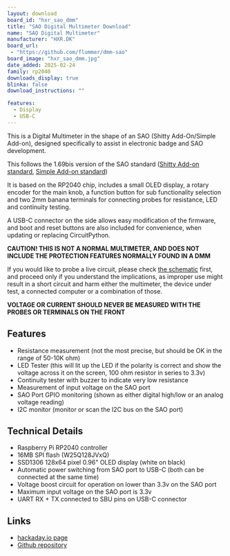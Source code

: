 ```yaml
---
layout: download
board_id: "hxr_sao_dmm"
title: "SAO Digital Multimeter Download"
name: "SAO Digital Multimeter"
manufacturer: "HXR.DK"
board_url:
 - "https://github.com/flummer/dmm-sao"
board_image: "hxr_sao_dmm.jpg"
date_added: 2025-02-24
family: rp2040
downloads_display: true
blinka: false
download_instructions: ""

features:
  - Display
  - USB-C
---
```


This is a Digital Multimeter in the shape of an SAO (Shitty Add-On/Simple Add-on), designed specifically to assist in electronic badge and SAO development.

This follows the 1.69bis version of the SAO standard ([Shitty Add-on standard](https://hackaday.io/project/52950-shitty-add-ons), [Simple Add-on standard](https://hackaday.io/project/175182-simple-add-ons-sao))

It is based on the RP2040 chip, includes a small OLED display, a rotary encoder for the main knob, a function button for sub functionality selection and two 2mm banana terminals for connecting probes for resistance, LED and continuity testing.

A USB-C connector on the side allows easy modification of the firmware, and boot and reset buttons are also included for convenience, when updating or replacing CircuitPython.

**CAUTION! THIS IS NOT A NORMAL MULTIMETER, AND DOES NOT INCLUDE THE PROTECTION FEATURES NORMALLY FOUND IN A DMM**

If you would like to probe a live circuit, please check [the schematic](https://github.com/flummer/dmm-sao/blob/main/DMM%20SAO%20Schematics.pdf) first, and proceed only if you understand the implications, as improper use might result in a short circuit and harm either the multimeter, the device under test, a connected computer or a combination of those.

**VOLTAGE OR CURRENT SHOULD NEVER BE MEASURED WITH THE PROBES OR TERMINALS ON THE FRONT**

## Features

- Resistance measurement (not the most precise, but should be OK in the range of 50-10K ohm)
- LED Tester (this will lit up the LED if the polarity is correct and show the voltage across it on the screen, 100 ohm resistor in series to 3.3v)
- Continuity tester with buzzer to indicate very low resistance
- Measurement of input voltage on the SAO port
- SAO Port GPIO monitoring (shown as either digital high/low or an analog voltage reading)
- I2C monitor (monitor or scan the I2C bus on the SAO port)

## Technical Details

- Raspberry Pi RP2040 controller
- 16MB SPI flash (W25Q128JVxQ)
- SSD1306 128x64 pixel 0.96" OLED display (white on black)
- Automatic power switching from SAO port to USB-C (both can be connected at the same time)
- Voltage boost circuit for operation on lower than 3.3v on the SAO port
- Maximum input voltage on the SAO port is 3.3v
- UART RX + TX connected to SBU pins on USB-C connector

## Links

- [hackaday.io page](https://hackaday.io/project/198892-sao-digital-multimeter)
- [Github repository](https://github.com/flummer/dmm-sao)
